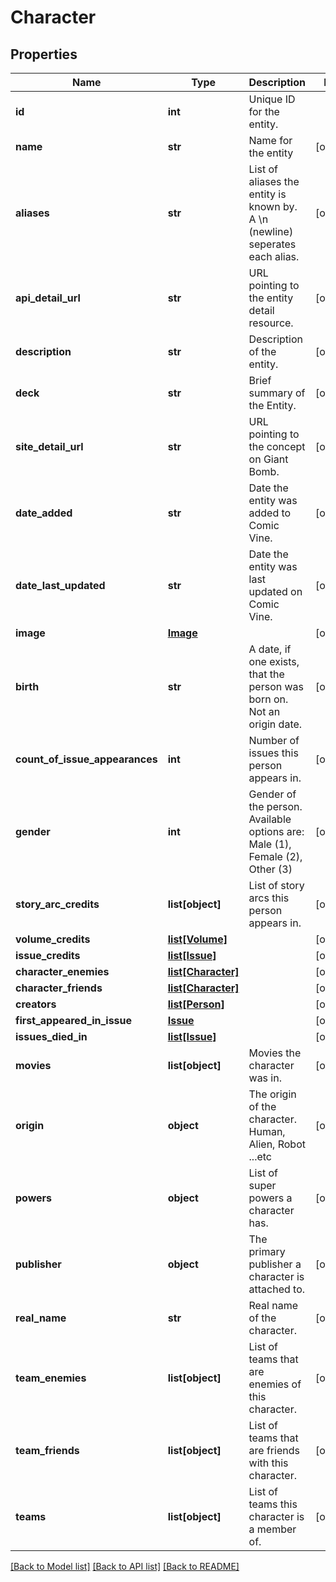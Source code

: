 # Character

## Properties
Name | Type | Description | Notes
------------ | ------------- | ------------- | -------------
**id** | **int** | Unique ID for the entity. | 
**name** | **str** | Name for the entity | [optional] 
**aliases** | **str** | List of aliases the entity is known by. A \\n (newline) seperates each alias. | [optional] 
**api_detail_url** | **str** | URL pointing to the entity detail resource. | [optional] 
**description** | **str** | Description of the entity. | [optional] 
**deck** | **str** | Brief summary of the Entity. | [optional] 
**site_detail_url** | **str** | URL pointing to the concept on Giant Bomb. | [optional] 
**date_added** | **str** | Date the entity was added to Comic Vine. | [optional] 
**date_last_updated** | **str** | Date the entity was last updated on Comic Vine. | [optional] 
**image** | [**Image**](Image.md) |  | [optional] 
**birth** | **str** | A date, if one exists, that the person was born on. Not an origin date. | [optional] 
**count_of_issue_appearances** | **int** | Number of issues this person appears in. | [optional] 
**gender** | **int** | Gender of the person. Available options are: Male (1), Female (2), Other (3) | [optional] 
**story_arc_credits** | **list[object]** | List of story arcs this person appears in. | [optional] 
**volume_credits** | [**list[Volume]**](Volume.md) |  | [optional] 
**issue_credits** | [**list[Issue]**](Issue.md) |  | [optional] 
**character_enemies** | [**list[Character]**](Character.md) |  | [optional] 
**character_friends** | [**list[Character]**](Character.md) |  | [optional] 
**creators** | [**list[Person]**](Person.md) |  | [optional] 
**first_appeared_in_issue** | [**Issue**](Issue.md) |  | [optional] 
**issues_died_in** | [**list[Issue]**](Issue.md) |  | [optional] 
**movies** | **list[object]** | Movies the character was in. | [optional] 
**origin** | **object** | The origin of the character. Human, Alien, Robot ...etc | [optional] 
**powers** | **object** | List of super powers a character has. | [optional] 
**publisher** | **object** | The primary publisher a character is attached to. | [optional] 
**real_name** | **str** | Real name of the character. | [optional] 
**team_enemies** | **list[object]** | List of teams that are enemies of this character. | [optional] 
**team_friends** | **list[object]** | List of teams that are friends with this character. | [optional] 
**teams** | **list[object]** | List of teams this character is a member of. | [optional] 

[[Back to Model list]](../README.md#documentation-for-models) [[Back to API list]](../README.md#documentation-for-api-endpoints) [[Back to README]](../README.md)


